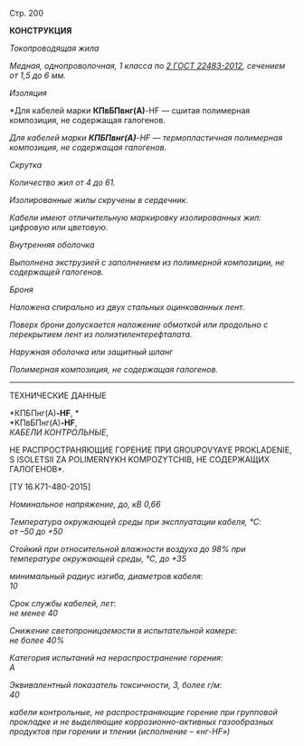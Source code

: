 Стр. 200

**КОНСТРУКЦИЯ**

*Токопроводящая жила*
  
*Медная, однопроволочная, 1 класса по [2 ГОСТ 22483-2012](https://www.gost.ru/gosts/txt/22483.htm), сечением от 1,5 до 6 мм.*

*Изоляция*

*Для кабелей марки **КПвБПвнг(А)**-HF — сшитая полимерная композиция, не содержащая галогенов.

*Для кабелей марки **КПБПвнг(А)**-HF — термопластичная полимерная композиция, не содержащая галогенов.*  

*Скрутка*

*Количество жил от 4 до 61.*

*Изолированные жилы скручены в сердечник.*

*Кабели имеют отличительную маркировку изолированных жил: цифровую или цветовую.*

*Внутренняя оболочка*

*Выполнена экструзией с заполнением из полимерной композиции, не содержащей галогенов.*

*Броня*

*Наложена спирально из двух стальных оцинкованных лент.*

*Поверх брони допускается наложение обмоткой или продольно с перекрытием лент из полиэтилентерефталата.*

*Наружная оболочка или защитный шланг*

*Полимерная композиция, не содержащая галогенов.*

---

ТЕХНИЧЕСКИЕ ДАННЫЕ

*КПБПнг(А)**-HF**, *  
*KПвБПнг(А)**-HF**,   
*КАБЕЛИ КОНТРОЛЬНЫЕ*,   

НЕ РАСПРОСТРАНЯЮЩИЕ ГОРЕНИЕ ПРИ GROUPOVYAYE PROKLADENIE, S ISOLETSII ZA POLIMERNYKH KOMPOZYTCHIB, 
НЕ СОДЕРЖАЩИХ ГАЛОГЕНОВ*. 

[ТУ 16.К71-480-2015]  

*Номинальное напряжение, до, кВ 0,66*  

*Температура окружающей среды при эксплуатации кабеля, °C*:  
*от –50 до +50*  

*Стойкий при относительной влажности воздуха до 98% при температуре окружающей среды, °C, до +35*  

*минимальный радиус изгиба, диаметров кабеля*:  
*10*  

*Срок службы кабелей, лет*:  
*не менее 40*  

*Снижение светопроницаемости в испытательной камере*:  
*не более 40%*  

*Категория испытаний на нераспространение горения*:  
*A*  

*Эквивалентный показатель токсичности, 3, более г/м*:  
*40*  

*кабели контрольные, не распространяющие горение при групповой прокладке и не выделяющие коррозионно-активных газообразных продуктов при горении и тлении (исполнение – «нг-HF»)*  
